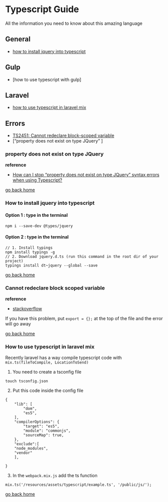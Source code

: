 # Typescript Guide

All the information you need to know about this amazing language

## General

- [how to install jquery into typescript][jquery-type]

## Gulp

- [how to use typescript with gulp]

## Laravel

- [how to use typescript in laravel mix][type-mix]

## Errors
-  [TS2451: Cannot redeclare block-scoped variable ][redeclare-variable]
- [“property does not exist on type JQuery” ]

[jquery-type]:#how-to-install-jquery-into-typescript
[redeclare-variable]:#cannot-redeclare-block-scoped-variable
[home]:#typescript-guide
[type-mix]:#how-to-use-typescript-in-laravel-mix

### property does not exist on type JQuery

**reference**
- [How can I stop “property does not exist on type JQuery” syntax errors when using Typescript?](https://stackoverflow.com/questions/24984014/how-can-i-stop-property-does-not-exist-on-type-jquery-syntax-errors-when-using)

[go back home][home]

### How to install jquery into typescript

#### Option 1 : type in the terminal

```
npm i --save-dev @types/jquery

```

#### Option 2 : type in the terminal 

```
// 1. Install typings
npm install typings -g
// 2. Download jquery.d.ts (run this command in the root dir of your project)
typings install dt~jquery --global --save

```

[go back home][home]

### Cannot redeclare block scoped variable

**reference**
- [stackoverflow](https://stackoverflow.com/questions/40900791/cannot-redeclare-block-scoped-variable-in-unrelated-files)

If you have this problem, put `export = {};` at the top of the file and the error will go away

[go back home][home]


### How to use typescript in laravel mix

Recently laravel has a way compile typescript code with `mix.ts(fileToCompile, LocationToSend)`

1. You need to  create a tsconfig file

```
touch tsconfig.json
```

2. Put this code inside the config file

```
{
    "lib": [
        "dom",
        "es5",
    ],
    "compilerOptions": {
        "target": "es5",
        "module": "commonjs",
        "sourceMap": true,
    },
    "exclude":[
	"node_modules",
	"vendor"
	],

}
```
3. In the `webpack.mix.js` add the ts function

```
mix.ts('/resources/assets/typescript/example.ts', '/public/js/');

```

[go back home][home]

